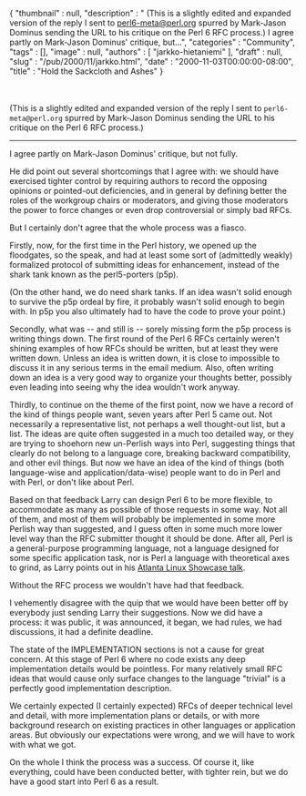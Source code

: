{
   "thumbnail" : null,
   "description" : " (This is a slightly edited and expanded version of the reply I sent to perl6-meta@perl.org spurred by Mark-Jason Dominus sending the URL to his critique on the Perl 6 RFC process.) I agree partly on Mark-Jason Dominus' critique, but...",
   "categories" : "Community",
   "tags" : [],
   "image" : null,
   "authors" : [
      "jarkko-hietaniemi"
   ],
   "draft" : null,
   "slug" : "/pub/2000/11/jarkko.html",
   "date" : "2000-11-03T00:00:00-08:00",
   "title" : "Hold the Sackcloth and Ashes"
}





\
\
(This is a slightly edited and expanded version of the reply I sent to
`perl6-meta@perl.org` spurred by Mark-Jason Dominus sending the URL to
his critique on the Perl 6 RFC process.)

------------------------------------------------------------------------

I agree partly on Mark-Jason Dominus' critique, but not fully.

He did point out several shortcomings that I agree with: we should have
exercised tighter control by requiring authors to record the opposing
opinions or pointed-out deficiencies, and in general by defining better
the roles of the workgroup chairs or moderators, and giving those
moderators the power to force changes or even drop controversial or
simply bad RFCs.

But I certainly don't agree that the whole process was a fiasco.

Firstly, now, for the first time in the Perl history, we opened up the
floodgates, so the speak, and had at least some sort of (admittedly
weakly) formalized protocol of submitting ideas for enhancement, instead
of the shark tank known as the perl5-porters (p5p).

(On the other hand, we do need shark tanks. If an idea wasn't solid
enough to survive the p5p ordeal by fire, it probably wasn't solid
enough to begin with. In p5p you also ultimately had to have the code to
prove your point.)

Secondly, what was -- and still is -- sorely missing form the p5p
process is writing things down. The first round of the Perl 6 RFCs
certainly weren't shining examples of how RFCs should be written, but at
least they were written down. Unless an idea is written down, it is
close to impossible to discuss it in any serious terms in the email
medium. Also, often writing down an idea is a very good way to organize
your thoughts better, possibly even leading into seeing why the idea
wouldn't work anyway.

Thirdly, to continue on the theme of the first point, now we have a
record of the kind of things people want, seven years after Perl 5 came
out. Not necessarily a representative list, not perhaps a well
thought-out list, but a list. The ideas are quite often suggested in a
much too detailed way, or they are trying to shoehorn new un-Perlish
ways into Perl, suggesting things that clearly do not belong to a
language core, breaking backward compatibility, and other evil things.
But now we have an idea of the kind of things (both language-wise and
application/data-wise) people want to do in Perl and with Perl, or don't
like about Perl.

Based on that feedback Larry can design Perl 6 to be more flexible, to
accommodate as many as possible of those requests in some way. Not all
of them, and most of them will probably be implemented in some more
Perlish way than suggested, and I guess often in some much more lower
level way than the RFC submitter thought it should be done. After all,
Perl is a general-purpose programming language, not a language designed
for some specific application task, nor is Perl a language with
theoretical axes to grind, as Larry points out in his [Atlanta Linux
Showcase talk](http://dev.perl.org/~ask/als/).

Without the RFC process we wouldn't have had that feedback.

I vehemently disagree with the quip that we would have been better off
by everybody just sending Larry their suggestions. Now we did have a
process: it was public, it was announced, it began, we had rules, we had
discussions, it had a definite deadline.

The state of the IMPLEMENTATION sections is not a cause for great
concern. At this stage of Perl 6 where no code exists any deep
implementation details would be pointless. For many relatively small RFC
ideas that would cause only surface changes to the language "trivial" is
a perfectly good implementation description.

We certainly expected (I certainly expected) RFCs of deeper technical
level and detail, with more implementation plans or details, or with
more background research on existing practices in other languages or
application areas. But obviously our expectations were wrong, and we
will have to work with what we got.

On the whole I think the process was a success. Of course it, like
everything, could have been conducted better, with tighter rein, but we
do have a good start into Perl 6 as a result.


